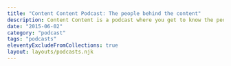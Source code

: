 ```yaml
---
title: "Content Content Podcast: The people behind the content"
description: Content Content is a podcast where you get to know the people behind the content. We interview professionals in technical communication, content strategy, content marketing, information architecture, and others who create, organize, and maintain content online.
date: "2015-06-02"
category: "podcast"
tags: "podcasts"
eleventyExcludeFromCollections: true
layout: layouts/podcasts.njk
---
```

